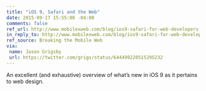 ```yaml
---
title: "iOS 9, Safari and the Web"
date: 2015-09-17 15:55:08 -04:00
comments: false
ref_url: http://www.mobilexweb.com/blog/ios9-safari-for-web-developers
in_reply_to: http://www.mobilexweb.com/blog/ios9-safari-for-web-developers
ref_source: Breaking the Mobile Web
via:
 name: Jason Grigsby
 url: https://twitter.com/grigs/status/644499220515295232
---
```


An excellent (and exhaustive) overview of what’s new in iOS 9 as it pertains to web design.